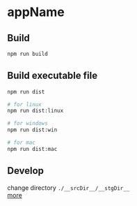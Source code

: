 # __appName__

## Build

```bash
npm run build
```

## Build executable file

```bash
npm run dist

# for linux
npm run dist:linux

# for windows
npm run dist:win

# for mac
npm run dist:mac
```

## Develop

change directory `./__srcDir__/__stgDir__`  
[more](__srcDir__/__stgDir__/README.md)